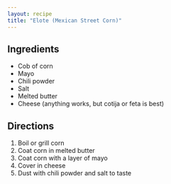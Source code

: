 ```yaml
---
layout: recipe
title: "Elote (Mexican Street Corn)"
---
```


## Ingredients

- Cob of corn
- Mayo
- Chili powder
- Salt
- Melted butter
- Cheese (anything works, but cotija or feta is best)

## Directions

1. Boil or grill corn
2. Coat corn in melted butter
3. Coat corn with a layer of mayo
4. Cover in cheese
5. Dust with chili powder and salt to taste

